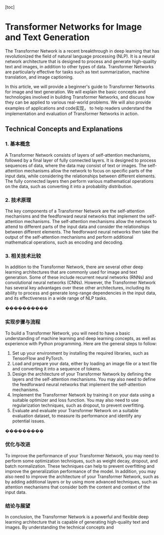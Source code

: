 
[toc]                    
                
                
Transformer Networks for Image and Text Generation
==================================================

The Transformer Network is a recent breakthrough in deep learning that has revolutionized the field of natural language processing (NLP). It is a neural network architecture that is designed to process and generate high-quality text and images, in addition to other types of data. Transformer Networks are particularly effective for tasks such as text summarization, machine translation, and image captioning.

In this article, we will provide a beginner's guide to Transformer Networks for image and text generation. We will explain the basic concepts and technologies involved in building Transformer Networks, and discuss how they can be applied to various real-world problems. We will also provide examples of applications and code实现， to help readers understand the implementation and evaluation of Transformer Networks in action.

Technical Concepts and Explanations
------------------------------------

### 1. 基本概念

A Transformer Network consists of layers of self-attention mechanisms, followed by a final layer of fully connected layers. It is designed to process sequences of data, where the data may consist of text or images. The self-attention mechanisms allow the network to focus on specific parts of the input data, while considering the relationships between different elements. The fully connected layers then perform various mathematical operations on the data, such as converting it into a probability distribution.

### 2. 技术原理

The key components of a Transformer Network are the self-attention mechanisms and the feedforward neural networks that implement the self-attention mechanisms. The self-attention mechanisms allow the network to attend to different parts of the input data and consider the relationships between different elements. The feedforward neural networks then take the output of the self-attention mechanisms and perform additional mathematical operations, such as encoding and decoding.

### 3. 相关技术比较

In addition to the Transformer Network, there are several other deep learning architectures that are commonly used for image and text generation. Some of these include recurrent neural networks (RNNs) and convolutional neural networks (CNNs). However, the Transformer Network has several key advantages over these other architectures, including its ability to process and generate long-range dependencies in the input data, and its effectiveness in a wide range of NLP tasks.

����������

### 实现步骤与流程

To build a Transformer Network, you will need to have a basic understanding of machine learning and deep learning concepts, as well as experience with Python programming. Here are the general steps to follow:

1. Set up your environment by installing the required libraries, such as TensorFlow and PyTorch.
2. Load and prepare your data, either by loading an image file or a text file and converting it into a sequence of tokens.
3. Design the architecture of your Transformer Network by defining the layers and the self-attention mechanisms. You may also need to define the feedforward neural networks that implement the self-attention mechanisms.
4. Implement the Transformer Network by training it on your data using a suitable optimizer and loss function. You may also need to use regularization techniques, such as dropout, to prevent overfitting.
5. Evaluate and evaluate your Transformer Network on a suitable evaluation dataset, to measure its performance and identify any potential issues.

���������

### 优化与改进

To improve the performance of your Transformer Network, you may need to perform some optimization techniques, such as weight decay, dropout, and batch normalization. These techniques can help to prevent overfitting and improve the generalization performance of the model. In addition, you may also need to improve the architecture of your Transformer Network, such as by adding additional layers or by using more advanced techniques, such as attention mechanisms that consider both the content and context of the input data.

### 结论与展望

In conclusion, the Transformer Network is a powerful and flexible deep learning architecture that is capable of generating high-quality text and images. By understanding the technical concepts and

